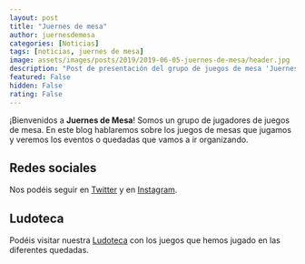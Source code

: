 ```yaml
---
layout: post
title: "Juernes de mesa"
author: juernesdemesa
categories: [Noticias]
tags: [noticias, juernes de mesa]
image: assets/images/posts/2019/2019-06-05-juernes-de-mesa/header.jpg
description: "Post de presentación del grupo de juegos de mesa 'Juernes de mesa'"
featured: False
hidden: False
rating: False
---
```


¡Bienvenidos a **Juernes de Mesa**! Somos un grupo de jugadores de juegos de mesa. En este blog hablaremos sobre los juegos de mesas que jugamos y veremos los eventos o quedadas que vamos a ir organizando.

## Redes sociales

Nos podéis seguir en [Twitter](https://twitter.com/juernesdemesa) y en [Instagram](https://www.instagram.com/juernesdemesa).

## Ludoteca

Podéis visitar nuestra [Ludoteca](/ludoteca) con los juegos que hemos jugado en las diferentes quedadas.
